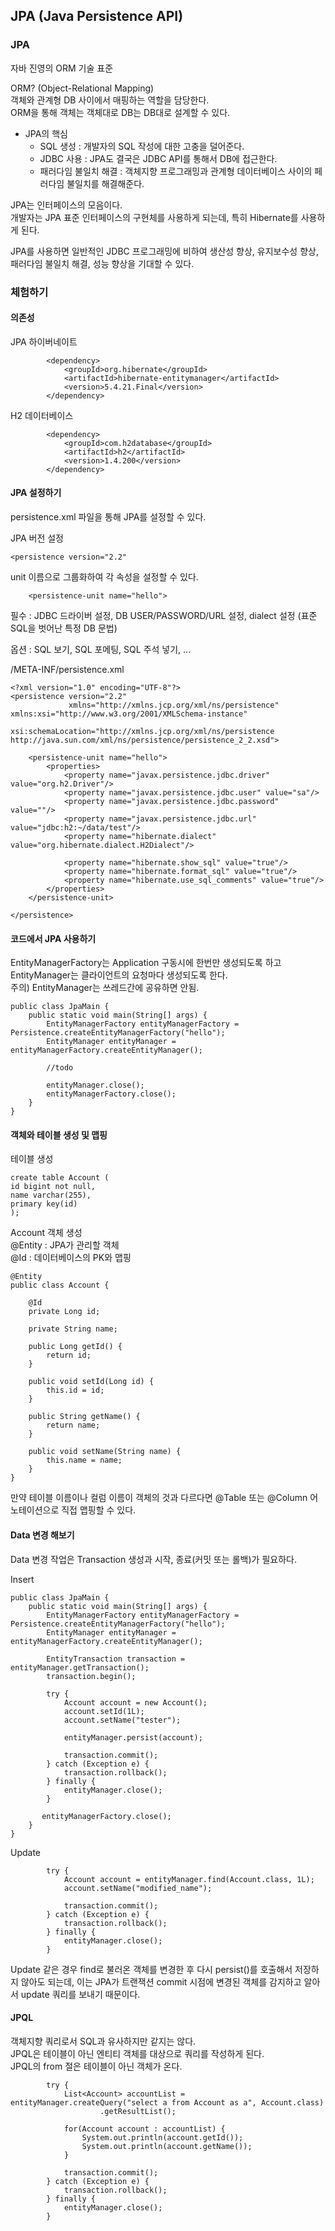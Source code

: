 ## JPA (Java Persistence API)

### JPA
자바 진영의 ORM 기술 표준

ORM? 
(Object-Relational Mapping)   
객체와 관계형 DB 사이에서 매핑하는 역할을 담당한다.  
ORM을 통해 객체는 객체대로 DB는 DB대로 설계할 수 있다.  

 - JPA의 핵심  
    - SQL 생성 : 개발자의 SQL 작성에 대한 고충을 덜어준다.
    - JDBC 사용 : JPA도 결국은 JDBC API를 통해서 DB에 접근한다.
    - 패러다임 불일치 해결 : 객체지향 프로그래밍과 관계형 데이터베이스 사이의 페러다임 불일치를 해결해준다.
    
JPA는 인터페이스의 모음이다.  
개발자는 JPA 표준 인터페이스의 구현체를 사용하게 되는데,
특히 Hibernate를 사용하게 된다.  

JPA를 사용하면 일반적인 JDBC 프로그래밍에 비하여
생산성 향상, 유지보수성 향상, 패러다임 불일치 해결, 성능 향상을 기대할 수 있다.  

### 체험하기

#### 의존성

JPA 하이버네이트
```
        <dependency>
            <groupId>org.hibernate</groupId>
            <artifactId>hibernate-entitymanager</artifactId>
            <version>5.4.21.Final</version>
        </dependency>
```
H2 데이터베이스
```
        <dependency>
            <groupId>com.h2database</groupId>
            <artifactId>h2</artifactId>
            <version>1.4.200</version>
        </dependency>
```

#### JPA 설정하기
persistence.xml 파일을 통해 JPA를 설정할 수 있다.

JPA 버전 설정
```
<persistence version="2.2"
```

unit 이름으로 그룹화하여 각 속성을 설정할 수 있다.
```
    <persistence-unit name="hello">
```

필수 : 
JDBC 드라이버 설정,
DB USER/PASSWORD/URL 설정,
dialect 설정 (표준 SQL을 벗어난 특정 DB 문법)

옵션 : 
SQL 보기,
SQL 포메팅,
SQL 주석 넣기, ...

/META-INF/persistence.xml
```
<?xml version="1.0" encoding="UTF-8"?>
<persistence version="2.2"
             xmlns="http://xmlns.jcp.org/xml/ns/persistence" xmlns:xsi="http://www.w3.org/2001/XMLSchema-instance"
             xsi:schemaLocation="http://xmlns.jcp.org/xml/ns/persistence http://java.sun.com/xml/ns/persistence/persistence_2_2.xsd">

    <persistence-unit name="hello">
        <properties>
            <property name="javax.persistence.jdbc.driver" value="org.h2.Driver"/>
            <property name="javax.persistence.jdbc.user" value="sa"/>
            <property name="javax.persistence.jdbc.password" value=""/>
            <property name="javax.persistence.jdbc.url" value="jdbc:h2:~/data/test"/>
            <property name="hibernate.dialect" value="org.hibernate.dialect.H2Dialect"/>
            
            <property name="hibernate.show_sql" value="true"/>
            <property name="hibernate.format_sql" value="true"/>
            <property name="hibernate.use_sql_comments" value="true"/>
        </properties>
    </persistence-unit>

</persistence>
```

#### 코드에서 JPA 사용하기
EntityManagerFactory는 Application 구동시에 한번만 생성되도록 하고
EntityManager는 클라이언트의 요청마다 생성되도록 한다.  
주의) EntityManager는 쓰레드간에 공유하면 안됨.
```
public class JpaMain {
    public static void main(String[] args) {
        EntityManagerFactory entityManagerFactory = Persistence.createEntityManagerFactory("hello");
        EntityManager entityManager = entityManagerFactory.createEntityManager();
        
        //todo

        entityManager.close();
        entityManagerFactory.close();
    }
}
```

#### 객체와 테이블 생성 및 맵핑

테이블 생성
```
create table Account (
id bigint not null,
name varchar(255),
primary key(id)
);
```

Account 객체 생성  
@Entity : JPA가 관리할 객체  
@Id : 데이터베이스의 PK와 맵핑  
```
@Entity
public class Account {

    @Id
    private Long id;

    private String name;

    public Long getId() {
        return id;
    }

    public void setId(Long id) {
        this.id = id;
    }

    public String getName() {
        return name;
    }

    public void setName(String name) {
        this.name = name;
    }
}
```
만약 테이블 이름이나 컬럼 이름이 객체의 것과 다르다면
@Table 또는 @Column 어노테이션으로 직접 맵핑할 수 있다.  

#### Data 변경 해보기  
Data 변경 작업은 Transaction 생성과 시작, 종료(커밋 또는 롤백)가 필요하다.

Insert
```
public class JpaMain {
    public static void main(String[] args) {
        EntityManagerFactory entityManagerFactory = Persistence.createEntityManagerFactory("hello");
        EntityManager entityManager = entityManagerFactory.createEntityManager();

        EntityTransaction transaction = entityManager.getTransaction();
        transaction.begin();

        try {
            Account account = new Account();
            account.setId(1L);
            account.setName("tester");

            entityManager.persist(account);

            transaction.commit();
        } catch (Exception e) {
            transaction.rollback();
        } finally {
            entityManager.close();
        }

       entityManagerFactory.close();
    }
}
```

Update
```
        try {
            Account account = entityManager.find(Account.class, 1L);
            account.setName("modified_name");

            transaction.commit();
        } catch (Exception e) {
            transaction.rollback();
        } finally {
            entityManager.close();
        }

```
Update 같은 경우 find로 불러온 객체를 변경한 후 다시 persist()를 호출해서 저장하지 않아도 되는데,
이는 JPA가 트랜잭션 commit 시점에 변경된 객체를 감지하고 알아서 update 쿼리를 보내기 때문이다.  

#### JPQL
객체지향 쿼리로서 SQL과 유사하지만 같지는 않다.  
JPQL은 테이블이 아닌 엔티티 객체를 대상으로 쿼리를 작성하게 된다.  
JPQL의 from 절은 테이블이 아닌 객체가 온다.  
```
        try {
            List<Account> accountList = entityManager.createQuery("select a from Account as a", Account.class)
                    .getResultList();

            for(Account account : accountList) {
                System.out.println(account.getId());
                System.out.println(account.getName());
            }

            transaction.commit();
        } catch (Exception e) {
            transaction.rollback();
        } finally {
            entityManager.close();
        }
```